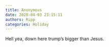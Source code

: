 ```yaml
---
title: Anonymous
date: 2020-04-03 23:15:11
authors: Ripp
categories: Holiday
---
```


 Hell yea, down here trump’s bigger than Jesus.